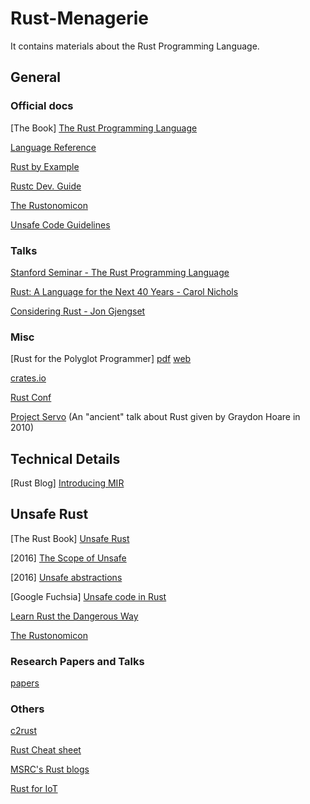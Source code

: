 # Rust-Menagerie
It contains materials about the Rust Programming Language.

## General

### Official docs

[The Book] [The Rust Programming Language](https://doc.rust-lang.org/book/#the-rust-programming-language)

[Language Reference](https://doc.rust-lang.org/stable/reference/)

[Rust by Example](https://doc.rust-lang.org/rust-by-example/)

[Rustc Dev. Guide](https://rustc-dev-guide.rust-lang.org/)

[The Rustonomicon](https://doc.rust-lang.org/nomicon/)

[Unsafe Code Guidelines](https://rust-lang.github.io/unsafe-code-guidelines/)

### Talks

[Stanford Seminar - The Rust Programming Language](https://www.youtube.com/watch?v=O5vzLKg7y-k)

[Rust: A Language for the Next 40 Years - Carol Nichols](https://www.youtube.com/watch?v=A3AdN7U24iU)

[Considering Rust - Jon Gjengset](https://www.youtube.com/watch?v=DnT-LUQgc7s)

### Misc

[Rust for the Polyglot Programmer] [pdf](https://www.chiark.greenend.org.uk/~ianmdlvl/rust-polyglot/polyglot.pdf)
[web](https://www.chiark.greenend.org.uk/~ianmdlvl/rust-polyglot/index.html)

[crates.io](https://crates.io/)

[Rust Conf](https://rustconf.com/)

[Project Servo](http://venge.net/graydon/talks/intro-talk-2.pdf) (An "ancient"
talk about Rust given by Graydon Hoare in 2010)

## Technical Details
[Rust Blog] [Introducing MIR](https://blog.rust-lang.org/2016/04/19/MIR.html)

## Unsafe Rust
[The Rust Book] [Unsafe Rust](https://doc.rust-lang.org/book/ch19-01-unsafe-rust.html)

[2016] [The Scope of Unsafe](https://www.ralfj.de/blog/2016/01/09/the-scope-of-unsafe.html)

[2016] [Unsafe abstractions](http://smallcultfollowing.com/babysteps/blog/2016/05/23/unsafe-abstractions/)

[Google Fuchsia] [Unsafe code in
Rust](https://fuchsia.googlesource.com/fuchsia/+/refs/heads/main/docs/development/languages/rust/unsafe.md)

[Learn Rust the Dangerous Way](http://cliffle.com/p/dangerust/)

[The Rustonomicon](https://doc.rust-lang.org/nomicon/)

### Research Papers and Talks
[papers](https://github.com/jzhou76/must-read/blob/master/rust.md)

### Others
[c2rust](https://c2rust.com/manual/)

[Rust Cheat sheet](https://cheats.rs/)

[MSRC's Rust blogs](https://msrc-blog.microsoft.com/tag/rust/)

[Rust for IoT](https://www.youtube.com/watch?=uCnnhMleoKA)
